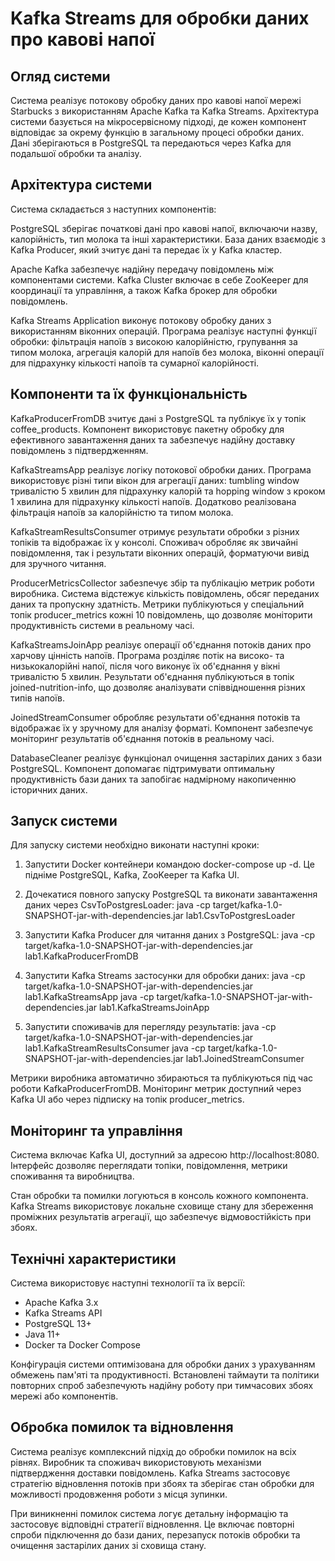 # Kafka Streams для обробки даних про кавові напої

## Огляд системи

Система реалізує потокову обробку даних про кавові напої мережі Starbucks з використанням Apache Kafka та Kafka Streams. Архітектура системи базується на мікросервісному підході, де кожен компонент відповідає за окрему функцію в загальному процесі обробки даних. Дані зберігаються в PostgreSQL та передаються через Kafka для подальшої обробки та аналізу.

## Архітектура системи

Система складається з наступних компонентів:

PostgreSQL зберігає початкові дані про кавові напої, включаючи назву, калорійність, тип молока та інші характеристики. База даних взаємодіє з Kafka Producer, який зчитує дані та передає їх у Kafka кластер.

Apache Kafka забезпечує надійну передачу повідомлень між компонентами системи. Kafka Cluster включає в себе ZooKeeper для координації та управління, а також Kafka брокер для обробки повідомлень.

Kafka Streams Application виконує потокову обробку даних з використанням віконних операцій. Програма реалізує наступні функції обробки: фільтрація напоїв з високою калорійністю, групування за типом молока, агрегація калорій для напоїв без молока, віконні операції для підрахунку кількості напоїв та сумарної калорійності.

## Компоненти та їх функціональність

KafkaProducerFromDB зчитує дані з PostgreSQL та публікує їх у топік coffee_products. Компонент використовує пакетну обробку для ефективного завантаження даних та забезпечує надійну доставку повідомлень з підтвердженням.

KafkaStreamsApp реалізує логіку потокової обробки даних. Програма використовує різні типи вікон для агрегації даних: tumbling window тривалістю 5 хвилин для підрахунку калорій та hopping window з кроком 1 хвилина для підрахунку кількості напоїв. Додатково реалізована фільтрація напоїв за калорійністю та типом молока.

KafkaStreamResultsConsumer отримує результати обробки з різних топіків та відображає їх у консолі. Споживач обробляє як звичайні повідомлення, так і результати віконних операцій, форматуючи вивід для зручного читання.

ProducerMetricsCollector забезпечує збір та публікацію метрик роботи виробника. Система відстежує кількість повідомлень, обсяг переданих даних та пропускну здатність. Метрики публікуються у спеціальний топік producer_metrics кожні 10 повідомлень, що дозволяє моніторити продуктивність системи в реальному часі.

KafkaStreamsJoinApp реалізує операції об'єднання потоків даних про харчову цінність напоїв. Програма розділяє потік на високо- та низькокалорійні напої, після чого виконує їх об'єднання у вікні тривалістю 5 хвилин. Результати об'єднання публікуються в топік joined-nutrition-info, що дозволяє аналізувати співвідношення різних типів напоїв.

JoinedStreamConsumer обробляє результати об'єднання потоків та відображає їх у зручному для аналізу форматі. Компонент забезпечує моніторинг результатів об'єднання потоків в реальному часі.

DatabaseCleaner реалізує функціонал очищення застарілих даних з бази PostgreSQL. Компонент допомагає підтримувати оптимальну продуктивність бази даних та запобігає надмірному накопиченню історичних даних.

## Запуск системи

Для запуску системи необхідно виконати наступні кроки:

1. Запустити Docker контейнери командою docker-compose up -d. Це підніме PostgreSQL, Kafka, ZooKeeper та Kafka UI.

2. Дочекатися повного запуску PostgreSQL та виконати завантаження даних через CsvToPostgresLoader:
   java -cp target/kafka-1.0-SNAPSHOT-jar-with-dependencies.jar lab1.CsvToPostgresLoader

3. Запустити Kafka Producer для читання даних з PostgreSQL:
   java -cp target/kafka-1.0-SNAPSHOT-jar-with-dependencies.jar lab1.KafkaProducerFromDB

4. Запустити Kafka Streams застосунки для обробки даних:
   java -cp target/kafka-1.0-SNAPSHOT-jar-with-dependencies.jar lab1.KafkaStreamsApp
   java -cp target/kafka-1.0-SNAPSHOT-jar-with-dependencies.jar lab1.KafkaStreamsJoinApp

5. Запустити споживачів для перегляду результатів:
   java -cp target/kafka-1.0-SNAPSHOT-jar-with-dependencies.jar lab1.KafkaStreamResultsConsumer
   java -cp target/kafka-1.0-SNAPSHOT-jar-with-dependencies.jar lab1.JoinedStreamConsumer

Метрики виробника автоматично збираються та публікуються під час роботи KafkaProducerFromDB. Моніторинг метрик доступний через Kafka UI або через підписку на топік producer_metrics.

## Моніторинг та управління

Система включає Kafka UI, доступний за адресою http://localhost:8080. Інтерфейс дозволяє переглядати топіки, повідомлення, метрики споживання та виробництва.

Стан обробки та помилки логуються в консоль кожного компонента. Kafka Streams використовує локальне сховище стану для збереження проміжних результатів агрегації, що забезпечує відмовостійкість при збоях.

## Технічні характеристики

Система використовує наступні технології та їх версії:
- Apache Kafka 3.x
- Kafka Streams API
- PostgreSQL 13+
- Java 11+
- Docker та Docker Compose

Конфігурація системи оптимізована для обробки даних з урахуванням обмежень пам'яті та продуктивності. Встановлені таймаути та політики повторних спроб забезпечують надійну роботу при тимчасових збоях мережі або компонентів.

## Обробка помилок та відновлення

Система реалізує комплексний підхід до обробки помилок на всіх рівнях. Виробник та споживач використовують механізми підтвердження доставки повідомлень. Kafka Streams застосовує стратегію відновлення потоків при збоях та зберігає стан обробки для можливості продовження роботи з місця зупинки.

При виникненні помилок система логує детальну інформацію та застосовує відповідні стратегії відновлення. Це включає повторні спроби підключення до бази даних, перезапуск потоків обробки та очищення застарілих даних зі сховища стану.

